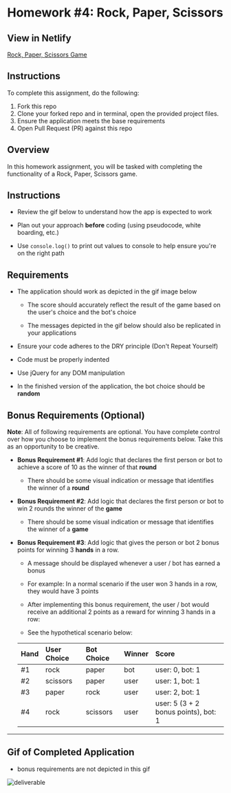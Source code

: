# Homework #4: Rock, Paper, Scissors

## View in Netlify
[Rock, Paper, Scissors Game](https://quizzical-katie-3145f6.netlify.app/)

## Instructions
To complete this assignment, do the following:

1. Fork this repo
2. Clone your forked repo and in terminal, open the provided project files.
3. Ensure the application meets the base requirements
4. Open Pull Request (PR) against this repo

## Overview

In this homework assignment, you will be tasked with completing the functionality of a Rock, Paper, Scissors game.

## Instructions

  * Review the gif below to understand how the app is expected to work

  * Plan out your approach **before** coding (using pseudocode, white boarding, etc.)

  * Use `console.log()` to print out values to console to help ensure you're on the right path

## Requirements

  * The application should work as depicted in the gif image below

    * The score should accurately reflect the result of the game based on the user's choice and the bot's choice

    * The messages depicted in the gif below should also be replicated in your applications

  * Ensure your code adheres to the DRY principle (Don't Repeat Yourself)

  * Code must be properly indented

  * Use jQuery for any DOM manipulation

  * In the finished version of the application, the bot choice should be **random**

## Bonus Requirements (Optional)

**Note**: All of following requirements are optional. You have complete control over how you choose to implement the bonus requirements below. Take this as an opportunity to be creative.

* **Bonus Requirement #1**: Add logic that declares the first person or bot to achieve a score of 10 as the winner of that **round**

  * There should be some visual indication or message that identifies the winner of a **round**


* **Bonus Requirement #2**: Add logic that declares the first person or bot to win 2 rounds the winner of the **game**

  * There should be some visual indication or message that identifies the winner of a **game**


* **Bonus Requirement #3**: Add logic that gives the person or bot 2 bonus points for winning 3 **hands** in a row.

  * A message should be displayed whenever a user / bot has earned a bonus

  * For example: In a normal scenario if the user won 3 hands in a row, they would have 3 points

  * After implementing this bonus requirement, the user / bot would receive an additional 2 points as a reward for winning 3 hands in a row:

  * See the hypothetical scenario below:

  | Hand  | User Choice | Bot Choice | Winner | Score |
  |:-----|:-----|:-----|:-----|:---|
  | #1 | rock | paper| bot | user: 0, bot: 1 |
  | #2 | scissors | paper| user | user: 1, bot: 1 |
  | #3 | paper | rock| user | user: 2, bot: 1 |
  | #4 | rock | scissors| user | user: 5 (3 + 2 bonus points), bot: 1 |

---

## Gif of Completed Application

* bonus requirements are not depicted in this gif

![deliverable](https://github.com/jsr20190826/hw-04-rock-paper-scissors/blob/master/images/rps-demo.gif)
